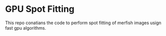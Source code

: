 # GPU Spot Fitting

This repo conatians the code to perform spot fitting of merfish images
usign fast gpu algorithms.